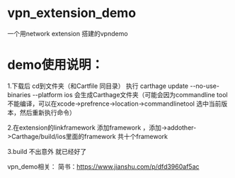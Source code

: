 # vpn_extension_demo
一个用network extension 搭建的vpndemo

# demo使用说明：
1.下载后 cd到文件夹（和Cartfile 同目录） 执行 carthage update --no-use-binaries --platform ios  会生成Carthage文件夹（可能会因为commandline tool 不能编译，可以在xcode->prefrence->location->commandlinetool 选中当前版本，然后重新执行命令）

2.在extension的linkframework 添加framework ，添加->addother->Carthage/build/ios里面的framework 共十个framework

3.build 不出意外 就已经好了

vpn_demo相关： 简书：https://www.jianshu.com/p/dfd3960af5ac

